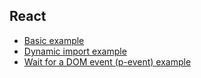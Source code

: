 ## React

- [Basic example](https://github.com/xtuc/async-reactor/tree/master/examples/React-basic)
- [Dynamic import example](https://github.com/xtuc/async-reactor/tree/master/examples/React-dynamic-import)
- [Wait for a DOM event (p-event) example](https://github.com/xtuc/async-reactor/tree/master/examples/React-p-event)
